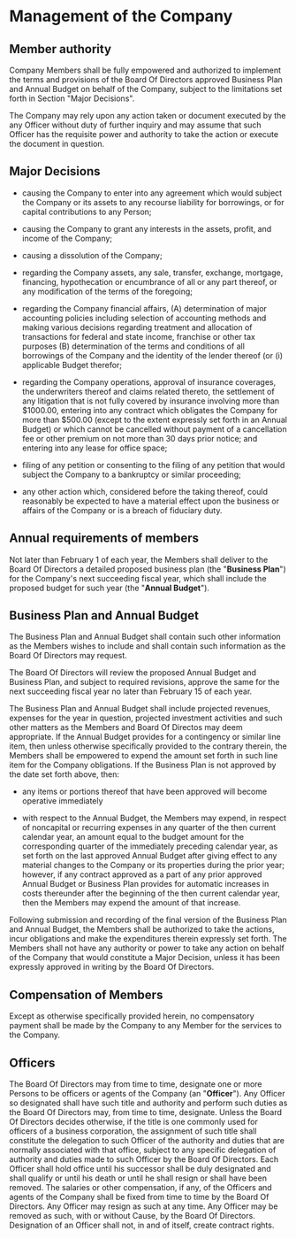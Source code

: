 
# Management of the Company

## Member authority
Company Members shall be fully empowered and authorized to
implement the terms and provisions of the Board Of Directors approved
Business Plan and Annual Budget on behalf of the Company, subject to the
limitations set forth in Section "Major Decisions".

The Company may rely upon any action taken or document executed by the
any Officer without duty of further inquiry and may assume that such 
Officer has the requisite power and authority to take the action or 
execute the document in question.

## Major Decisions

* causing the Company to enter into any agreement which
would subject the Company or its assets to any recourse
liability for borrowings, or for capital contributions to any Person;

* causing the Company to grant any interests in the
assets, profit, and income of the Company;

* causing a dissolution of the Company;

* regarding the Company assets, any sale, transfer, exchange,
mortgage, financing, hypothecation or encumbrance of all or any part
thereof, or any modification of the terms of the foregoing;

* regarding the Company financial affairs, (A)
determination of major accounting policies including selection of
accounting methods and making various decisions regarding treatment and
allocation of transactions for federal and state income, franchise or
other tax purposes (B) determination of the terms and conditions of all
borrowings of the Company and the identity of the lender
thereof (or (i) applicable Budget therefor;

* regarding the Company operations, approval of insurance coverages,
the underwriters thereof and claims related thereto, the settlement of
any litigation that is not fully covered by insurance involving more
than $1000.00, entering into any contract which obligates the Company
for more than $500.00 (except to the extent expressly set
forth in an Annual Budget) or which cannot be cancelled without payment
of a cancellation fee or other premium on not more than 30 days prior
notice; and entering into any lease for office space;

* filing of any petition or consenting to the filing of any petition
that would subject the Company to a bankruptcy or similar
proceeding;

* any other action which, considered before the taking thereof,
could reasonably be expected to have a material effect upon the business
or affairs of the Company or is a breach of fiduciary duty.


## Annual requirements of members
Not later than February 1 of each year, the Members shall
deliver to the Board Of Directors a detailed proposed business plan (the
"**Business Plan**") for the Company's next succeeding fiscal year,
which shall include the proposed budget for such year (the "**Annual
Budget**").

## Business Plan and Annual Budget

The Business Plan and Annual Budget shall contain such other information
as the Members wishes to include and shall contain such
information as the Board Of Directors may request. 

The Board Of Directors will review the proposed Annual Budget and Business Plan, 
and subject to required revisions, approve the same for the next succeeding
fiscal year no later than February 15 of each year.

The Business Plan and Annual Budget shall include projected revenues,
expenses for the year in question, projected investment activities and
such other matters as the Members and Board Of Directos may deem appropriate. 
If the Annual Budget provides for a contingency or similar line item, then
unless otherwise specifically provided to the contrary therein, the
Members shall be empowered to expend the amount set forth in such
line item for the Company obligations. If the Business Plan is not
approved by the date set forth above, then: 

* any items or portions thereof that have been approved will become operative 
immediately

* with respect to the Annual Budget, the Members may expend,
in respect of noncapital or recurring expenses in any quarter of the
then current calendar year, an amount equal to the budget amount for the
corresponding quarter of the immediately preceding calendar year, as set
forth on the last approved Annual Budget after giving effect to any
material changes to the Company or its properties during the prior year;
however, if any contract approved as a part of any prior approved Annual
Budget or Business Plan provides for automatic increases in costs
thereunder after the beginning of the then current calendar year, then
the Members may expend the amount of that increase.

Following submission and recording of the final version of the
Business Plan and Annual Budget, the Members shall be authorized
to take the actions, incur obligations and make the expenditures therein
expressly set forth. The Members shall not have any authority or
power to take any action on behalf of the Company that would
constitute a Major Decision, unless it has been
expressly approved in writing by the Board Of Directors. 

## Compensation of Members
Except as otherwise specifically provided herein, no compensatory payment shall be made by
the Company to any Member for the services to the Company.

## Officers
The Board Of Directors may from time to time, designate
one or more Persons to be officers or agents of the Company (an
"**Officer**"). Any Officer so designated shall have such title and
authority and perform such duties as the Board Of Directors may, from
time to time, designate. Unless the Board Of Directors decides
otherwise, if the title is one commonly used for officers of a business
corporation, the assignment of such title shall constitute the
delegation to such Officer of the authority and duties that are normally
associated with that office, subject to any specific delegation of
authority and duties made to such Officer by the Board Of Directors.
Each Officer shall hold office until his successor shall be duly
designated and shall qualify or until his death or until he shall resign
or shall have been removed. The salaries or other compensation, if any,
of the Officers and agents of the Company shall be fixed from time to
time by the Board Of Directors. Any Officer may resign as such at any
time. Any Officer may be removed as such, with or without Cause, by the
Board Of Directors. Designation of an Officer shall not, in and of
itself, create contract rights. 
